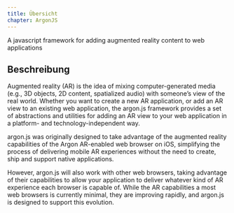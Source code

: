 ```yaml
---
title: Übersicht
chapter: ArgonJS
---
```


A javascript framework for adding augmented reality content to web applications

## Beschreibung
Augmented reality (AR) is the idea of mixing computer-generated media (e.g., 3D objects, 2D content, spatialized audio) with someone’s view of the real world. Whether you want to create a new AR application, or add an AR view to an existing web application, the argon.js framework provides a set of abstractions and utilities for adding an AR view to your web application in a platform- and technology-independent way.

argon.js was originally designed to take advantage of the augmented reality capabilities of the Argon AR-enabled web browser on iOS, simplifying the process of delivering mobile AR experiences without the need to create, ship and support native applications.

However, argon.js will also work with other web browsers, taking advantage of their capabilities to allow your application to deliver whatever kind of AR experience each browser is capable of. While the AR capabilities a most web browsers is currently minimal, they are improving rapidly, and argon.js is designed to support this evolution.

